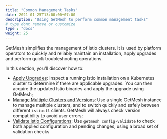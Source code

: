 ```yaml
---
title: "Common Management Tasks"
date: 2021-01-25T13:00:00+07:00
description: "Using GetMesh to perform common management tasks"
# type dont remove or customize
type : "docs"
weight: 25
---
```


GetMesh simplifies the management of Istio clusters. It is used by platform operators to quickly and reliably maintain an installation, apply upgrades and perform quick troubleshooting operations.

In this section, you'll discover how to:

- [Apply Upgrades](./install-istio-updates): Inspect a running Istio installation on a Kubernetes cluster to determine if there are applicable upgrades.  You can then acquire the updated Istio binaries and apply the upgrade using GetMesh;
- [Manage Multiple Clusters and Versions](./install-istio-and-manage-multiple-istioctl): Use a single GetMesh instance to manage multiple clusters, and to switch quickly and safely between different `istioctl` clients.  GetMesh will always check version compatibility to avoid user errors;
- [Validate Istio Configurations](./config-validation): Use `getmesh config-validate` to check both applied configuration and pending changes, using a broad set of validation checks


